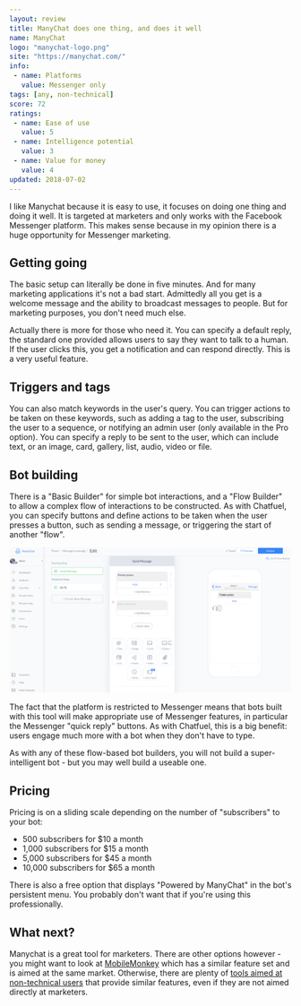 ```yaml
---
layout: review
title: ManyChat does one thing, and does it well
name: ManyChat
logo: "manychat-logo.png"
site: "https://manychat.com/"
info:
 - name: Platforms
   value: Messenger only
tags: [any, non-technical]
score: 72
ratings:
 - name: Ease of use
   value: 5
 - name: Intelligence potential
   value: 3
 - name: Value for money
   value: 4
updated: 2018-07-02
---
```


I like Manychat because it is easy to use, it focuses on doing one
thing and doing it well. It is targeted at marketers and only works
with the Facebook Messenger platform. This makes sense because in my
opinion there is a huge opportunity for Messenger marketing.

Getting going
-------------

The basic setup can literally be done in five minutes. And for many
marketing applications it's not a bad start. Admittedly all you get is
a welcome message and the ability to broadcast messages to people. But
for marketing purposes, you don't need much else.

Actually there is more for those who need it. You can specify a
default reply, the standard one provided allows users to say they want
to talk to a human. If the user clicks this, you get a notification
and can respond directly. This is a very useful feature.

Triggers and tags
-----------------

You can also match keywords in the user's query. You can trigger
actions to be taken on these keywords, such as adding a tag to the
user, subscribing the user to a sequence, or notifying an admin user
(only available in the Pro option). You can specify a reply to be sent
to the user, which can include text, or an image, card, gallery, list,
audio, video or file.

Bot building
------------

There is a "Basic Builder" for simple bot interactions, and a "Flow
Builder" to allow a complex flow of interactions to be constructed. As
with Chatfuel, you can specify buttons and define actions to be taken
when the user presses a button, such as sending a message, or
triggering the start of another "flow".

<img src="/img/manychat-screenshot.png" class="img-fluid">

The fact that the platform is restricted to Messenger means that bots
built with this tool will make appropriate use of Messenger features,
in particular the Messenger "quick reply" buttons. As with Chatfuel,
this is a big benefit: users engage much more with a bot when they
don't have to type.

As with any of these flow-based bot builders, you will not build a
super-intelligent bot - but you may well build a useable one.

Pricing
-------

Pricing is on a sliding scale depending on the number of "subscribers"
to your bot:

 - 500 subscribers for $10 a month
 - 1,000 subscribers for $15 a month
 - 5,000 subscribers for $45 a month
 - 10,000 subscribers for $65 a month

There is also a free option that displays "Powered by ManyChat" in the
bot's persistent menu. You probably don't want that if you're using
this professionally.

What next?
----------

Manychat is a great tool for marketers. There are other options
however - you might want to look at
[MobileMonkey](/reviews/mobile-monkey.html) which has a similar
feature set and is aimed at the same market. Otherwise, there are
plenty of [tools aimed at non-technical users](/non-technical.html)
that provide similar features, even if they are not aimed directly at
marketers.
